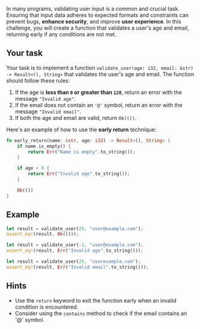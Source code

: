 In many programs, validating user input is a common and crucial task. Ensuring that input data adheres to expected formats and constraints can prevent bugs, **enhance security**, and improve **user experience**. In this challenge, you will create a function that validates a user's age and email, returning early if any conditions are not met.

## Your task

Your task is to implement a function `validate_user(age: i32, email: &str) -> Result<(), String>` that validates the user's age and email. The function should follow these rules:

1. If the age is **less than `0` or greater than `120`**, return an error with the message `"Invalid age"`.
2. If the email does not contain an `'@'` symbol, return an error with the message `"Invalid email"`.
3. If both the age and email are valid, return `Ok(())`.

Here's an example of how to use the **early return** technique:

```rust {3,7}
fn early_return(name: &str, age: i32) -> Result<(), String> {
    if name.is_empty() {
        return Err("Name is empty".to_string());
    }

    if age < 0 {
        return Err("Invalid age".to_string());
    }

    Ok(())
}
```

## Example

```rust
let result = validate_user(25, "user@example.com");
assert_eq!(result, Ok(()));

let result = validate_user(-1, "user@example.com");
assert_eq!(result, Err("Invalid age".to_string()));

let result = validate_user(25, "userexample.com");
assert_eq!(result, Err("Invalid email".to_string()));
```

## Hints

- Use the `return` keyword to exit the function early when an invalid condition is encountered.
- Consider using the `contains` method to check if the email contains an '@' symbol.
